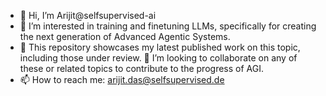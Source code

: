 - 👋 Hi, I’m Arijit@selfsupervised-ai
- 👀 I’m interested in training and finetuning LLMs, specifically for creating the next generation of Advanced Agentic Systems.
- 🌱 This repository showcases my latest published work on this topic, including those under review. 
💞️ I’m looking to collaborate on any of these or related topics to contribute to the progress of AGI. 
- 📫 How to reach me: arijit.das@selfsupervised.de

<!---
selfsupervised-ai/selfsupervised-ai is a ✨ special ✨ repository because its `README.md` (this file) appears on your GitHub profile.
You can click the Preview link to take a look at your changes.
--->
